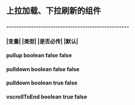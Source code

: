 ## 上拉加载、下拉刷新的组件

#### --------------------------------------------------
#### |变量|             |类型|       |是否必传|       |默认|
#### pullup            boolean       false        false
#### pulldown          boolean       false        false
#### pulldown          boolean       true         false
#### vscrollToEnd       boolean       true         false